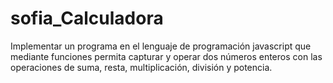 # sofia_Calculadora
Implementar un programa en el lenguaje de programación javascript que mediante funciones permita capturar y operar dos números enteros con las operaciones de suma, resta, multiplicación, división y potencia.
